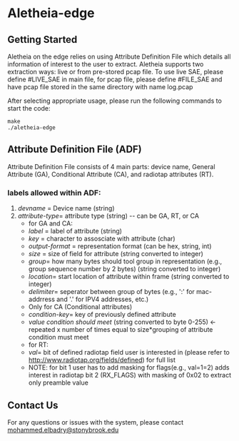 # Aletheia-edge

## Getting Started

Aletheia on the edge relies on using Attribute Definition File which details all information of interest to the user to extract. Aletheia supports two extraction ways: live or from pre-stored pcap file. To use live SAE, please define #LIVE_SAE in main file, for pcap file, please define #FILE_SAE and have pcap file stored in the same directory with name log.pcap

After selecting appropriate usage, please run the following commands to start the code:
```
make
./aletheia-edge
```

## Attribute Definition File (ADF)

Attribute Definition File consists of 4 main parts: device name, General Attribute (GA), Conditional Attribute (CA), and radiotap attributes (RT).

### labels allowed within ADF:
1. *devname* = Device name (string)
2. *attribute-type*= attribute type (string) -- can be GA, RT, or CA
    - for GA and CA:
     - *label* = label of attribute (string)
     - *key* = character to assosciate with attribute (char) 
     - *output-format* = representation format (can be hex, string, int)
     - *size* = size of field for attribute (string converted to integer)
     - *group*= how many bytes should tool group in representation (e.g., group sequence number by 2 bytes) (string converted to integer)
     - *location*= start location of attribute within frame (string converted to integer)
     - *delimiter*= seperator between group of bytes (e.g., ':' for mac-addrress and '.' for IPV4 addresses, etc.)
     - Only for CA (Conditional attributes)
      - *condition-key*= key of previously defined attribute
      - *value condition should meet* (string converted to byte 0-255) <- repeated x number of times equal to size*grouping of attribute condition must meet
    - for RT:
     - *val*= bit of defined radiotap field user is interested in (please refer to http://www.radiotap.org/fields/defined) for full list
     - NOTE: for bit 1 user has to add masking for flags(e.g., val=1=2) adds interest in radiotap bit 2 (RX_FLAGS) with masking of 0x02 to extract only preamble value
     
## Contact Us

For any questions or issues with the system, please contact mohammed.elbadry@stonybrook.edu
